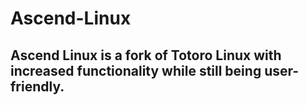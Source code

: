 # Ascend-Linux

## Ascend Linux is a fork of Totoro Linux with increased functionality while still being user-friendly.
